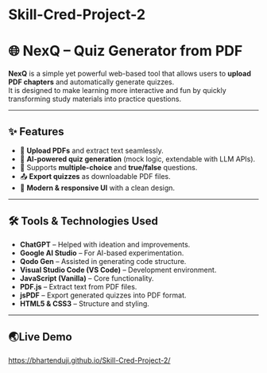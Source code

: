 # Skill-Cred-Project-2
# 🌐 NexQ – Quiz Generator from PDF

**NexQ** is a simple yet powerful web-based tool that allows users to **upload PDF chapters** and automatically generate quizzes.  
It is designed to make learning more interactive and fun by quickly transforming study materials into practice questions.  

---

## ✨ Features
- 📂 **Upload PDFs** and extract text seamlessly.  
- 🤖 **AI-powered quiz generation** (mock logic, extendable with LLM APIs).  
- 📝 Supports **multiple-choice** and **true/false** questions.  
- 📤 **Export quizzes** as downloadable PDF files.  
- 🎨 **Modern & responsive UI** with a clean design.  

---

## 🛠️ Tools & Technologies Used
- **ChatGPT** – Helped with ideation and improvements.  
- **Google AI Studio** – For AI-based experimentation.  
- **Qodo Gen** – Assisted in generating code structure.  
- **Visual Studio Code (VS Code)** – Development environment.  
- **JavaScript (Vanilla)** – Core functionality.  
- **PDF.js** – Extract text from PDF files.  
- **jsPDF** – Export generated quizzes into PDF format.  
- **HTML5 & CSS3** – Structure and styling.  

---

## 🌏Live Demo
https://bhartenduji.github.io/Skill-Cred-Project-2/ 
